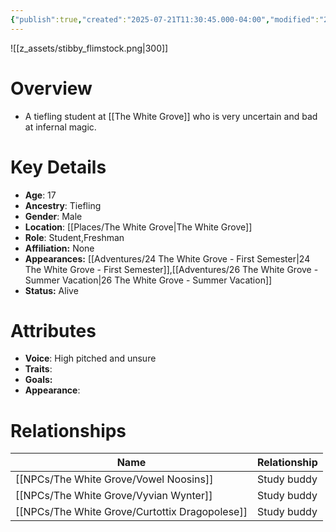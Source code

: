 ```yaml
---
{"publish":true,"created":"2025-07-21T11:30:45.000-04:00","modified":"2025-10-22T09:17:00.068-04:00","published":"2025-10-22T09:17:00.068-04:00","cssclasses":"","Age":"17","Ancestry":"Tiefling","Gender":"Male","Location":["[[Places/The White Grove]]"],"Role":["Student","Freshman"],"Affiliation":["None"],"Appearances":["[[24 The White Grove - First Semester]]","[[26 The White Grove - Summer Vacation]]"],"Status":"Alive","Authors":["Jordan"]}
---
```


![[z_assets/stibby_flimstock.png|300]]

# Overview
- A tiefling student at [[The White Grove]] who is very uncertain and bad at infernal magic.

# Key Details
- **Age**: 17
- **Ancestry**: Tiefling
- **Gender**: Male
- **Location**: [[Places/The White Grove\|The White Grove]]
- **Role**: Student,Freshman
- **Affiliation:** None
- **Appearances:** [[Adventures/24 The White Grove - First Semester\|24 The White Grove - First Semester]],[[Adventures/26 The White Grove - Summer Vacation\|26 The White Grove - Summer Vacation]]
- **Status:** Alive

# Attributes
- **Voice**: High pitched and unsure
- **Traits**: 
- **Goals:** 
- **Appearance**: 

# Relationships

| Name                      | Relationship |
| ------------------------- | ------------ |
| [[NPCs/The White Grove/Vowel Noosins]]         | Study buddy  |
| [[NPCs/The White Grove/Vyvian Wynter]]         | Study buddy  |
| [[NPCs/The White Grove/Curtottix Dragopolese]] | Study buddy  |

